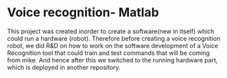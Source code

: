 # Voice recognition- Matlab
 
This project was created inorder to create a software(new in itself) which could run a hardware (robot). Therefore before creating a voice recognition robot, we did R&D on how to work on the software development of a Voice Recognition tool that could train and test commands that will be coming from mike. 
And hence after this we switched to the running hardware part, which is deployed in another repository.
